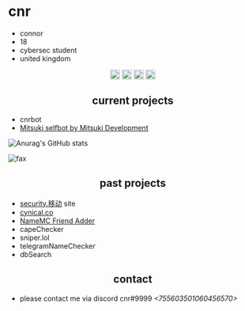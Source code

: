 <h1>cnr</h1>

- connor
- 18
- cybersec student
- united kingdom

<p align="center">
<a href="https://twitter.com/_cnrs/" target="blank"><img align="center" src="https://cdn.jsdelivr.net/npm/simple-icons@3.0.1/icons/twitter.svg" alt="twitter" height="20" width="20" /></a>
  <a href="https://instagr.am/connuhs/" target="blank"><img align="center" src="https://cdn.jsdelivr.net/npm/simple-icons@3.0.1/icons/instagram.svg" alt="instagram" height="20" width="20" /></a>
<a href="https://github.com/terrorist/" target="blank"><img align="center" src="https://cdn.jsdelivr.net/npm/simple-icons@3.0.1/icons/github.svg" alt="github" height="20" width="20" /></a>
<a href="https://t.me/squirted/" target="blank"><img align="center" src="https://cdn.jsdelivr.net/npm/simple-icons@3.0.1/icons/telegram.svg" alt="telegram" height="20" width="20" /></a>
</p>


<h2 align="center">current projects</h2>

- cnrbot
- [Mitsuki selfbot by Mitsuki Development](https://github.com/MitsukiDev)

![Anurag's GitHub stats](https://github-readme-stats.vercel.app/api?username=terrorist&show_icons=true&theme=dracula)

<img src="https://komarev.com/ghpvc/?username=terrorist&color=lightgray" alt="fax" width="" height="">

<h2 align="center">past projects</h2>

- [security.移动](https://security.xn--6frz82g/) site
- [cynical.co](https://cynical.co/)
- [NameMC Friend Adder](https://github.com/terrorist/NameMC-Friend-Adder)
- capeChecker
- sniper.lol
- telegramNameChecker
- dbSearch


<h2 align="center">contact</h2>

- please contact me via discord cnr#9999 *<755603501060456570>*
